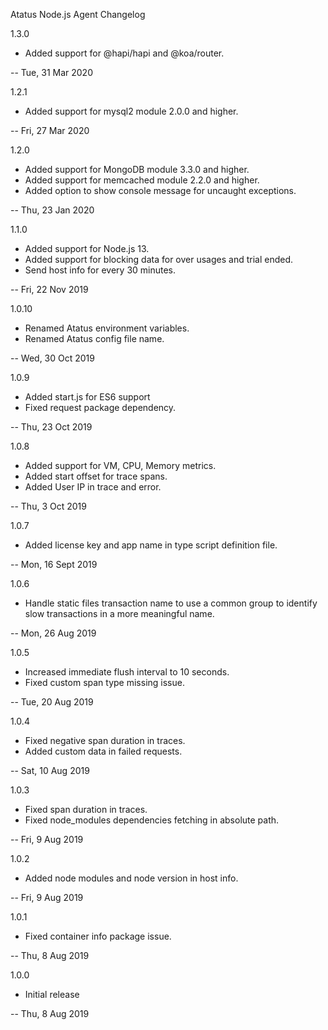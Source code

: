 Atatus Node.js Agent Changelog

1.3.0

*  Added support for @hapi/hapi and @koa/router.

-- Tue, 31 Mar 2020


1.2.1

*  Added support for mysql2 module 2.0.0 and higher.

-- Fri, 27 Mar 2020


1.2.0

*  Added support for MongoDB module 3.3.0 and higher.
*  Added support for memcached module 2.2.0 and higher.
*  Added option to show console message for uncaught exceptions.

-- Thu, 23 Jan 2020


1.1.0

*  Added support for Node.js 13.
*  Added support for blocking data for over usages and trial ended.
*  Send host info for every 30 minutes.

-- Fri, 22 Nov 2019


1.0.10

*  Renamed Atatus environment variables.
*  Renamed Atatus config file name.

-- Wed, 30 Oct 2019


1.0.9

*  Added start.js for ES6 support
*  Fixed request package dependency.

-- Thu, 23 Oct 2019


1.0.8

*  Added support for VM, CPU, Memory metrics.
*  Added start offset for trace spans.
*  Added User IP in trace and error.

-- Thu, 3 Oct 2019


1.0.7

*  Added license key and app name in type script definition file.

-- Mon, 16 Sept 2019


1.0.6

*  Handle static files transaction name to use a common group to identify slow transactions in a more meaningful name.

-- Mon, 26 Aug 2019


1.0.5

*  Increased immediate flush interval to 10 seconds.
*  Fixed custom span type missing issue.

-- Tue, 20 Aug 2019


1.0.4

*  Fixed negative span duration in traces.
*  Added custom data in failed requests.

-- Sat, 10 Aug 2019


1.0.3

*  Fixed span duration in traces.
*  Fixed node_modules dependencies fetching in absolute path.

-- Fri, 9 Aug 2019

1.0.2

*  Added node modules and node version in host info.

-- Fri, 9 Aug 2019


1.0.1

*  Fixed container info package issue.

-- Thu, 8 Aug 2019


1.0.0

*  Initial release

-- Thu, 8 Aug 2019
